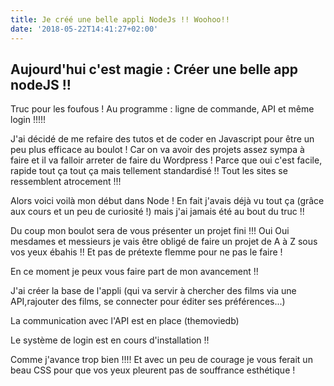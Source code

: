 ```yaml
---
title: Je créé une belle appli NodeJs !! Woohoo!!
date: '2018-05-22T14:41:27+02:00'
---
```

## Aujourd'hui c'est magie : Créer une belle app nodeJS !!

Truc pour les foufous ! Au programme : ligne de commande, API et même login !!!!!

J'ai décidé de me refaire des tutos et de coder en Javascript pour être un peu plus efficace au boulot ! Car on va avoir des projets assez sympa à faire et il va falloir arreter de faire du Wordpress ! Parce que oui c'est facile, rapide tout ça tout ça mais tellement standardisé !! Tout les sites se ressemblent atrocement !!! 

Alors voici voilà mon début dans Node ! En fait j'avais déjà vu tout ça (grâce aux cours et un peu de curiosité !) mais j'ai jamais été au bout du truc !!

Du coup mon boulot sera de vous présenter un projet fini !!! Oui Oui mesdames et messieurs je vais être obligé de faire un projet de A à Z sous vos yeux ébahis !! Et pas de prétexte flemme pour ne pas le faire ! 

En ce moment je peux vous faire part de mon avancement !! 

J'ai créer la base de l'appli (qui va servir à chercher des films via une API,rajouter des films, se connecter pour éditer ses préférences...) 

La communication avec l'API est en place (themoviedb)

Le système de login est en cours d'installation !! 

Comme j'avance trop bien !!!! Et avec un peu de courage je vous ferait un beau CSS pour que vos yeux pleurent pas de souffrance esthétique !

